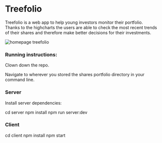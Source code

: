 # Treefolio
Treefolio is a web app to help young investors monitor their portfolio. Thanks to the highcharts the users are able to check the most recent trends of their shares and therefore make better decisions for their investments. 


![homepage treefolio](https://user-images.githubusercontent.com/81560858/132212875-1cab023f-71ed-49c5-8d0d-b61b2ddf5820.png)

### Running instructions:

Clown down the repo.

Navigate to wherever you stored the shares portfolio directory in your command line.

### Server
Install server dependencies:

cd server
npm install
npm run server:dev

### Client

cd client
npm install 
npm start



